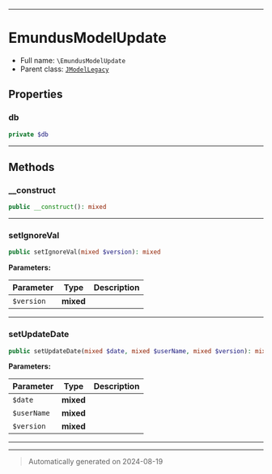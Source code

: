 ***

# EmundusModelUpdate





* Full name: `\EmundusModelUpdate`
* Parent class: [`JModelLegacy`](./JModelLegacy.md)



## Properties


### db



```php
private $db
```






***

## Methods


### __construct



```php
public __construct(): mixed
```












***

### setIgnoreVal



```php
public setIgnoreVal(mixed $version): mixed
```








**Parameters:**

| Parameter | Type | Description |
|-----------|------|-------------|
| `$version` | **mixed** |  |





***

### setUpdateDate



```php
public setUpdateDate(mixed $date, mixed $userName, mixed $version): mixed
```








**Parameters:**

| Parameter | Type | Description |
|-----------|------|-------------|
| `$date` | **mixed** |  |
| `$userName` | **mixed** |  |
| `$version` | **mixed** |  |





***


***
> Automatically generated on 2024-08-19
